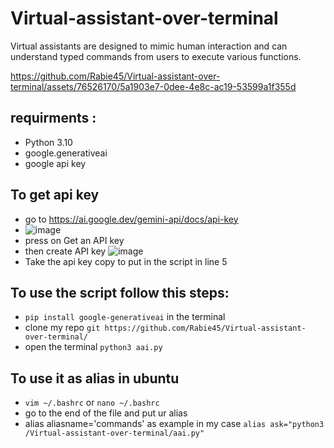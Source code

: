 # Virtual-assistant-over-terminal
Virtual assistants are designed to mimic human interaction and can understand typed commands from users to execute various functions.

https://github.com/Rabie45/Virtual-assistant-over-terminal/assets/76526170/5a1903e7-0dee-4e8c-ac19-53599a1f355d


## requirments :
 - Python 3.10
 - google.generativeai
 - google api key

## To get api key 
 - go to https://ai.google.dev/gemini-api/docs/api-key
 - ![image](https://github.com/Rabie45/Virtual-assistant-over-terminal/assets/76526170/b5da6f49-cd63-4276-9095-88135527f90b)
 - press on Get an API key
 - then create API key ![image](https://github.com/Rabie45/Virtual-assistant-over-terminal/assets/76526170/bbe24286-8ca7-4ef9-ad57-5c0ab30ce17e)
 - Take the api key copy to put in the script in line 5

## To use the script follow this steps:
 - ``` pip install google-generativeai ``` in the terminal
 - clone my repo ```git https://github.com/Rabie45/Virtual-assistant-over-terminal/```
 - open the terminal ``` python3 aai.py ```

## To use it as alias in ubuntu
 - ``` vim ~/.bashrc ``` or ``` nano ~/.bashrc ```
 - go to the end of the file and put ur alias
 - alias aliasname='commands' as example in my case ``` alias ask="python3  /Virtual-assistant-over-terminal/aai.py" ```
   
